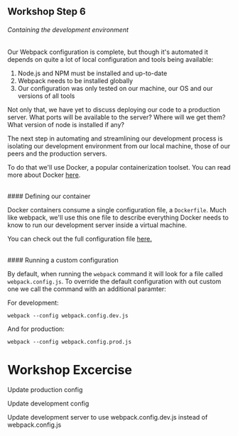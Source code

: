 ## Workshop Step 6
###### Containing the development environment

Our Webpack configuration is complete, but though it's automated it depends on quite a lot of local configuration and tools being available:

1. Node.js and NPM must be installed and up-to-date
2. Webpack needs to be installed globally
3. Our configuration was only tested on our machine, our OS and our versions of all tools

Not only that, we have yet to discuss deploying our code to a production server. What ports will be available to the server? Where will we get them? What version of node is installed if any?

The next step in automating and streamlining our development process is isolating our development environment from our local machine, those of our peers and the production servers.

To do that we'll use Docker, a popular containerization toolset. You can read more about Docker [here](https://www.docker.com/what-docker).

<br/>
#### Defining our container

Docker containers consume a single configuration file, a `Dockerfile`. Much like webpack, we'll use this one file to describe everything Docker needs to know to run our development server inside a virtual machine.

You can check out the full configuration file [here.](https://github.com/BarakChamo/frontend-automation/blob/master/steps/step-6/Dockerfile)


<br/>
#### Running a custom configuration

By default, when running the `webpack` command it will look for a file called `webpack.config.js`. To override the default configuration with out custom one we call the command with an additional paramter:

For development:

```webpack --config webpack.config.dev.js```

And for production:

```webpack --config webpack.config.prod.js```


# Workshop Excercise

Update production config

Update development config

Update development server to use webpack.config.dev.js instead of webpack.config.js
